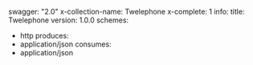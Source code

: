 swagger: "2.0"
x-collection-name: Twelephone
x-complete: 1
info:
  title: Twelephone
  version: 1.0.0
schemes:
- http
produces:
- application/json
consumes:
- application/json